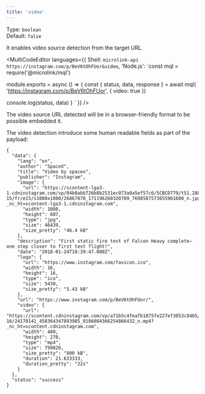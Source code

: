 ```yaml
---
title: 'video'
--- 
```


Type: `boolean`<br/>
Default: `false`

It enables video source detection from the target URL.

<MultiCodeEditor languages={{
  Shell: `microlink-api https://instagram.com/p/BeV6tOhFUor&video`,
  'Node.js': `const mql = require('@microlink/mql')
 
module.exports = async () => {
  const { status, data, response } = await mql(
    'https://instagram.com/p/BeV6tOhFUor', { 
      video: true 
  })
  
 console.log(status, data)
}
  `
  }} 
/>

<Figcaption children="Some websites can be different output based on User Agent." />

The video source URL detected will be in a browser-friendly format to be possible embedded it.

The video detection introduce some human readable fields as part of the payload:

```json{26, 36}
{
  "data": {
    "lang": "en",
    "author": "SpaceX",
    "title": "Video by spacex",
    "publisher": "Instagram",
    "image": {
      "url": "https://scontent-lga3-1.cdninstagram.com/vp/04b0abb726b8b2531ec073a0a5ef57c6/5CBCD779/t51.2885-15/fr/e15/s1080x1080/26867070_171196260320789_7698587573655961600_n.jpg?_nc_ht=scontent-lga3-1.cdninstagram.com",
      "width": 1080,
      "height": 607,
      "type": "jpg",
      "size": 46439,
      "size_pretty": "46.4 kB"
    },
    "description": "First static fire test of Falcon Heavy complete—one step closer to first test flight!",
    "date": "2018-01-24T18:39:47.000Z",
    "logo": {
      "url": "https://www.instagram.com/favicon.ico",
      "width": 16,
      "height": 16,
      "type": "ico",
      "size": 5430,
      "size_pretty": "5.43 kB"
    },
    "url": "https://www.instagram.com/p/BeV6tOhFUor/",
    "video": {
      "url": "https://scontent.cdninstagram.com/vp/a71b5c4feafb1875fe227ef3053c8465/5CBCDD76/t50.2886-16/24170141_458364347893985_8186084366254866432_n.mp4?_nc_ht=scontent.cdninstagram.com",
      "width": 480,
      "height": 270,
      "type": "mp4",
      "size": 799826,
      "size_pretty": "800 kB",
      "duration": 21.633333,
      "duration_pretty": "22s"
    }
  },
  "status": "success"
}
```

